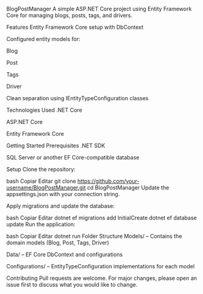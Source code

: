 BlogPostManager
A simple ASP.NET Core project using Entity Framework Core for managing blogs, posts, tags, and drivers.

Features
Entity Framework Core setup with DbContext

Configured entity models for:

Blog

Post

Tags

Driver

Clean separation using IEntityTypeConfiguration<T> classes

Technologies Used
.NET Core

ASP.NET Core

Entity Framework Core

Getting Started
Prerequisites
.NET SDK

SQL Server or another EF Core-compatible database

Setup
Clone the repository:

bash
Copiar
Editar
git clone https://github.com/your-username/BlogPostManager.git
cd BlogPostManager
Update the appsettings.json with your connection string.

Apply migrations and update the database:

bash
Copiar
Editar
dotnet ef migrations add InitialCreate
dotnet ef database update
Run the application:

bash
Copiar
Editar
dotnet run
Folder Structure
Models/ – Contains the domain models (Blog, Post, Tags, Driver)

Data/ – EF Core DbContext and configurations

Configurations/ – EntityTypeConfiguration implementations for each model

Contributing
Pull requests are welcome. For major changes, please open an issue first to discuss what you would like to change.
